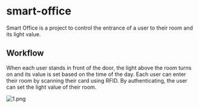 # smart-office
Smart Office is a project to control the entrance of a user to their room and its light value.

## Workflow
When each user stands in front of the door, the light above the room turns on and its value is set based on the time of the day. Each user can enter their room by scanning their card using RFID. By authenticating, the user can set the light value of their room.

![1.png]()
